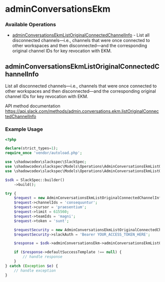 # adminConversationsEkm

### Available Operations

* [adminConversationsEkmListOriginalConnectedChannelInfo](#adminconversationsekmlistoriginalconnectedchannelinfo) - List all disconnected channels—i.e., channels that were once connected to other workspaces and then disconnected—and the corresponding original channel IDs for key revocation with EKM.

## adminConversationsEkmListOriginalConnectedChannelInfo

List all disconnected channels—i.e., channels that were once connected to other workspaces and then disconnected—and the corresponding original channel IDs for key revocation with EKM.

API method documentation
<https://api.slack.com/methods/admin.conversations.ekm.listOriginalConnectedChannelInfo>

### Example Usage

```php
<?php

declare(strict_types=1);
require_once 'vendor/autoload.php';

use \shadowcodex\slackspec\SlackSpec;
use \shadowcodex\slackspec\Models\Operations\AdminConversationsEkmListOriginalConnectedChannelInfoRequest;
use \shadowcodex\slackspec\Models\Operations\AdminConversationsEkmListOriginalConnectedChannelInfoSecurity;

$sdk = SlackSpec::builder()
    ->build();

try {
    $request = new AdminConversationsEkmListOriginalConnectedChannelInfoRequest();
    $request->channelIds = 'consequuntur';
    $request->cursor = 'praesentium';
    $request->limit = 615560;
    $request->teamIds = 'magni';
    $request->token = 'sunt';

    $requestSecurity = new AdminConversationsEkmListOriginalConnectedChannelInfoSecurity();
    $requestSecurity->slackAuth = 'Bearer YOUR_ACCESS_TOKEN_HERE';

    $response = $sdk->adminConversationsEkm->adminConversationsEkmListOriginalConnectedChannelInfo($request, $requestSecurity);

    if ($response->defaultSuccessTemplate !== null) {
        // handle response
    }
} catch (Exception $e) {
    // handle exception
}
```
